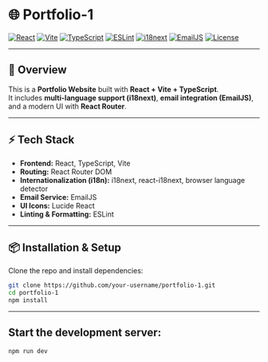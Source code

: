 # 🌐 Portfolio-1

[![React](https://img.shields.io/badge/React-19.1.1-61DAFB?logo=react&logoColor=white)](https://react.dev/)
[![Vite](https://img.shields.io/badge/Vite-7.1.2-646CFF?logo=vite&logoColor=white)](https://vitejs.dev/)
[![TypeScript](https://img.shields.io/badge/TypeScript-5.8.3-3178C6?logo=typescript&logoColor=white)](https://www.typescriptlang.org/)
[![ESLint](https://img.shields.io/badge/ESLint-9.33.0-4B32C3?logo=eslint&logoColor=white)](https://eslint.org/)
[![i18next](https://img.shields.io/badge/i18next-25.3.4-26A69A?logo=i18next&logoColor=white)](https://www.i18next.com/)
[![EmailJS](https://img.shields.io/badge/EmailJS-4.0.3-EA4335?logo=gmail&logoColor=white)](https://www.emailjs.com/)
[![License](https://img.shields.io/badge/license-MIT-green)](LICENSE)

---

## 📖 Overview

This is a **Portfolio Website** built with **React + Vite + TypeScript**.  
It includes **multi-language support (i18next)**, **email integration (EmailJS)**, and a modern UI with **React Router**.

---

## ⚡ Tech Stack

- **Frontend:** React, TypeScript, Vite  
- **Routing:** React Router DOM  
- **Internationalization (i18n):** i18next, react-i18next, browser language detector  
- **Email Service:** EmailJS  
- **UI Icons:** Lucide React  
- **Linting & Formatting:** ESLint  

---

## 📦 Installation & Setup

Clone the repo and install dependencies:

```bash
git clone https://github.com/your-username/portfolio-1.git
cd portfolio-1
npm install
```
***

## Start the development server:
```bash
npm run dev
```
